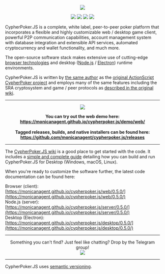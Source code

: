 <p align="center"><img src="https://user-images.githubusercontent.com/9059336/53623709-de91ae80-3bcb-11e9-88ec-e3395fd06152.png"></p>
<p align="center"><a href="https://github.com/monicanagent/cypherpoker.js/commits/master"><img src="https://img.shields.io/github/last-commit/monicanagent/cypherpoker.js.svg"/></a> <a href="https://github.com/monicanagent/cypherpoker.js/releases"><img src="https://img.shields.io/github/release/monicanagent/cypherpoker.js.svg"/></a> <a href="https://github.com/monicanagent/cypherpoker.js/issues"><img src="https://img.shields.io/github/issues/monicanagent/cypherpoker.js.svg?style=flat-square"/></a> <a href="https://www.codetriage.com/monicanagent/cypherpoker.js"><img src="https://www.codetriage.com/monicanagent/cypherpoker.js/badges/users.svg"/></a>
</p>
<p>CypherPoker.JS is a complete, white label, peer-to-peer poker platform that incorporates a flexible and highly customizable web / desktop game client, powerful P2P communication capabilities, account management system with database integration and extensible API services, automated cryptocurrency and wallet functionality, and much more.</p>


<p>The open-source software stack makes extensive use of cutting-edge <a href="https://www.ecma-international.org/ecma-262/8.0/">browser technologies</a> and desktop (<a href="https://nodejs.org/en/">Node.js</a> / <a href="https://electronjs.org/">Electron</a>) runtime environments.</p>

<p>CypherPoker.JS is written by <a href=https://github.com/monicanagent/">the same author</a> as the <a href="https://github.com/monicanagent/cypherpoker">original ActionScript CypherPoker project</a> and employs many of the same features including the SRA cryptosystem and game / peer protocols as <a href="https://github.com/monicanagent/cypherpoker/wiki">described in the original wiki</a>.</p>

***
<p align="center"><img src="https://user-images.githubusercontent.com/9059336/53627116-94152f80-3bd5-11e9-8639-02819305018d.png"/></p>

<p align="center">
<b>You can try out the web demo here:<br/><a href="https://monicanagent.github.io/cypherpoker.js/demo/web/">https://monicanagent.github.io/cypherpoker.js/demo/web/</a></b><br/>
<br/>
<b>Tagged releases, builds, and native installers can be found here:<br/><a href="https://github.com/monicanagent/cypherpoker.js/releases">https://github.com/monicanagent/cypherpoker.js/releases</a></b>
</p>

***
The [CypherPoker.JS wiki](https://github.com/monicanagent/cypherpoker.js/wiki) is a good place to get started with the code. It includes a [simple and complete guide](https://github.com/monicanagent/cypherpoker.js/wiki/Building-and-Running-CypherPoker.JS-for-Desktop) detailing how you can build and run CypherPoker.JS for Desktop (Windows, macOS, Linux).

When you're ready to customize the software further, the latest code documentation can be found here:

Browser (client): [https://monicanagent.github.io/cypherpoker.js/web/0.5.0/](https://monicanagent.github.io/cypherpoker.js/web/0.5.0/)<br/>
Node.js (server): [https://monicanagent.github.io/cypherpoker.js/server/0.5.0/](https://monicanagent.github.io/cypherpoker.js/server/0.5.0/)<br/>
Desktop (Electron): [https://monicanagent.github.io/cypherpoker.js/desktop/0.5.0/](https://monicanagent.github.io/cypherpoker.js/desktop/0.5.0/)
***
<p align="center">Something you can't find? Just feel like chatting? Drop by the Telegram group!<br/>
<a href="https://t.me/cypherpokerjs" target="_blank"><img src="https://img.shields.io/static/v1.svg?style=for-the-badge&logo=telegram&label=TELEGRAM&message=CypherPoker.JS%20Group&color=blue" /></a></p>

***
CypherPoker.JS uses [semantic versioning](https://semver.org/).

